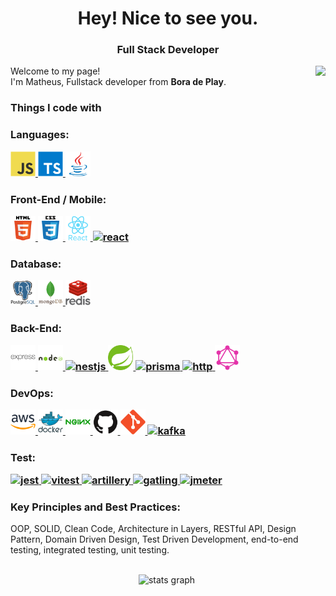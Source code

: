 <h1 align="center">Hey! Nice to see you.</h1>

<h3 align="center">Full Stack Developer</h3>

<div align="center">
  <img align="right" height="300" src="https://c.tenor.com/whgQwNlVvNkAAAAi/xero-code.gif"  />
</div>

<p>Welcome to my page! </br> I'm Matheus, Fullstack developer from <b>Bora de Play</b>.</p>

<h3>Things I code with</h3>

<div align="left">

  <h3 align="left">
    <p>Languages:</p>
    <!-- Ícones de linguagens -->
    <a href="https://developer.mozilla.org/en-US/docs/Web/JavaScript" target="_blank" rel="noreferrer"> <img src="https://raw.githubusercontent.com/devicons/devicon/master/icons/javascript/javascript-original.svg" alt="javascript" width="40" height="40"/> </a>
    <a href="https://www.typescriptlang.org/" target="_blank" rel="noreferrer"> <img src="https://raw.githubusercontent.com/devicons/devicon/master/icons/typescript/typescript-original.svg" alt="typescript" width="40" height="40"/> </a>
    <a href="https://www.java.com/" target="_blank" rel="noreferrer"> <img src="https://raw.githubusercontent.com/devicons/devicon/master/icons/java/java-original.svg" alt="java" width="40" height="40"/> </a>
  </h3>

  <h3 align="left">
    <p>Front-End / Mobile:</p>
    <!-- Ícones de tecnologias de front-end/mobile -->
    <a href="https://www.w3.org/html/" target="_blank" rel="noreferrer"> <img src="https://raw.githubusercontent.com/devicons/devicon/master/icons/html5/html5-original-wordmark.svg" alt="html5" width="40" height="40"/> </a>
    <a href="https://www.w3schools.com/css/" target="_blank" rel="noreferrer"> <img src="https://raw.githubusercontent.com/devicons/devicon/master/icons/css3/css3-original-wordmark.svg" alt="css3" width="40" height="40"/> </a>
    <a href="https://reactjs.org/" target="_blank" rel="noreferrer"> <img src="https://raw.githubusercontent.com/devicons/devicon/master/icons/react/react-original-wordmark.svg" alt="react" width="40" height="40"/> </a>
    <a href="https://expo.dev/" target="_blank" rel="noreferrer"> <img src="https://www.svgrepo.com/show/353722/expo.svg" alt="react" width="40" height="40"/> </a>
    
  </h3>

  <h3 align="left">
    <p>Database:</p>
    <!-- Ícones de bancos de dados -->
    <a href="https://www.postgresql.org" target="_blank" rel="noreferrer"> <img src="https://raw.githubusercontent.com/devicons/devicon/master/icons/postgresql/postgresql-original-wordmark.svg" alt="postgresql" width="40" height="40"/> </a>
    <a href="https://www.mongodb.com/" target="_blank" rel="noreferrer"> <img src="https://raw.githubusercontent.com/devicons/devicon/master/icons/mongodb/mongodb-original-wordmark.svg" alt="mongodb" width="40" height="40"/> </a>
    <a href="https://redis.io" target="_blank" rel="noreferrer"> <img src="https://raw.githubusercontent.com/devicons/devicon/master/icons/redis/redis-original-wordmark.svg" alt="redis" width="40" height="40"/> </a>
  </h3>

  <h3 align="left">
    <p>Back-End:</p>
    <!-- Ícones de tecnologias de back-end -->
    <a href="https://expressjs.com" target="_blank" rel="noreferrer"> <img src="https://raw.githubusercontent.com/devicons/devicon/master/icons/express/express-original-wordmark.svg" alt="express" width="40" height="40"/> </a>
    <a href="https://nodejs.org" target="_blank" rel="noreferrer"> <img src="https://raw.githubusercontent.com/devicons/devicon/master/icons/nodejs/nodejs-original-wordmark.svg" alt="nodejs" width="40" height="40"/> </a>
    <a href="https://nestjs.com/" target="_blank" rel="noreferrer"> <img src="https://nestjs.com/img/logo_text.svg" alt="nestjs" width="40" height="40"/> </a>
    <a href="https://spring.io/projects/spring-boot" target="_blank" rel="noreferrer"> <img src="https://raw.githubusercontent.com/devicons/devicon/master/icons/spring/spring-original.svg" alt="spring-boot" width="40" height="40"/> </a>
    <a href="https://www.svgrepo.com/show/373776/light-prisma.svg" target="_blank" rel="noreferrer"> <img src="https://www.svgrepo.com/show/373776/light-prisma.svg" alt="prisma" width="40" height="40"/> </a>
    <a href="https://www.svgrepo.com/show/340417/http.svg" target="_blank" rel="noreferrer"> <img src="https://www.svgrepo.com/show/340417/http.svg" alt="http" width="40" height="40"/> </a>
    <a href="https://graphql.org/" target="_blank" rel="noreferrer"> <img src="https://raw.githubusercontent.com/devicons/devicon/master/icons/graphql/graphql-plain.svg" alt="graphql" width="40" height="40"/> </a>
  </h3>

  <h3 align="left">
    <p>DevOps:</p>
    <!-- Ícones de tecnologias DevOps -->
    <a href="https://aws.amazon.com" target="_blank" rel="noreferrer"> <img src="https://raw.githubusercontent.com/devicons/devicon/master/icons/amazonwebservices/amazonwebservices-original-wordmark.svg" alt="aws" width="40" height="40"/> </a>
    <a href="https://www.docker.com/" target="_blank" rel="noreferrer"> <img src="https://raw.githubusercontent.com/devicons/devicon/master/icons/docker/docker-original-wordmark.svg" alt="docker" width="40" height="40"/> </a>
    <a href="https://www.nginx.com/" target="_blank" rel="noreferrer"> <img src="https://raw.githubusercontent.com/devicons/devicon/master/icons/nginx/nginx-original.svg" alt="nginx" width="40" height="40"/> </a>
    <a href="https://github.com/features/actions" target="_blank" rel="noreferrer"> <img src="https://raw.githubusercontent.com/devicons/devicon/master/icons/github/github-original.svg" alt="github-actions" width="40" height="40"/> </a>
    <a href="https://git-scm.com/" target="_blank" rel="noreferrer"> <img src="https://raw.githubusercontent.com/devicons/devicon/master/icons/git/git-original.svg" alt="git" width="40" height="40"/> </a>
    <a href="https://kafka.apache.org/" target="_blank" rel="noreferrer"> <img src="https://www.svgrepo.com/show/353950/kafka.svg" alt="kafka" width="40" height="40"/> </a>
  </h3>

  <h3 align="left">
    <p>Test:</p>
    <!-- Ícones de tecnologias de testes -->
    <a href="https://jestjs.io" target="_blank" rel="noreferrer"> <img src="https://jestjs.io/img/jest.png" alt="jest" width="40" height="40"/> </a>
    <a href="https://vitest.dev/" target="_blank" rel="noreferrer"> <img src="https://user-images.githubusercontent.com/11247099/145112184-a9ff6727-661c-439d-9ada-963124a281f7.png" alt="vitest" width="40" height="40"/> </a>
    <a href="https://artillery.io/" target="_blank" rel="noreferrer"> <img src="https://avatars.githubusercontent.com/u/12608521?s=200&v=4" alt="artillery" width="40" height="40"/> </a>
    <a href="https://gatling.io/" target="_blank" rel="noreferrer"> <img src="https://gatling.io/wp-content/uploads/2021/05/startup-gatling-company-join.png" alt="gatling" width="40" height="40"/> </a>
    <a href="https://jmeter.apache.org/" target="_blank" rel="noreferrer"> <img src="https://jmeter.apache.org/images/logo.svg" alt="jmeter" width="40" height="40"/> </a>
  </h3>
    <h3 align="left"> Key Principles and Best Practices: </h3>
     <p>OOP, SOLID, Clean Code, Architecture in Layers, RESTful API, Design Pattern, Domain Driven Design, Test Driven Development, end-to-end testing, integrated testing, unit testing.</p>
 
</div>

<br clear="both">

<div align="center">
    <img src="https://github-readme-stats.vercel.app/api?hide_title=false&hide_rank=false&show_icons=true&include_all_commits=true&count_private=true&disable_animations=false&theme=dracula&locale=en&hide_border=false&username=MathRMM" height="150" alt="stats graph"  />
    <img src="https://github-readme-stats.vercel.app/api/top-langs?locale=en&hide_title=false&layout=compact&card_width=320&langs_count=5&theme=dracula&hide_border=false&username=MathRMM" height="150" alt "languages graph"  />
</div>
